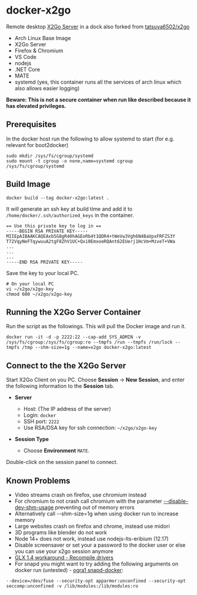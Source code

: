 # docker-x2go

Remote desktop [X2Go Server](http://wiki.x2go.org/doku.php) in a dock also forked from [tatsuya6502/x2go](https://github.com/tatsuya6502/docker-x2go)

- Arch Linux Base Image
- X2Go Server
- Firefox & Chromium
- VS Code
- nodejs
- .NET Core
- MATE
- systemd (yes, this container runs all the services of arch linux which also allows easier logging)

**Beware: This is not a secure container when run like described because it has elevated privileges.**

## Prerequisites

In the docker host run the following to allow systemd to start (for e.g. relevant for boot2docker)
```
sudo mkdir /sys/fs/cgroup/systemd
sudo mount -t cgroup -o none,name=systemd cgroup /sys/fs/cgroup/systemd
```

## Build Image
```
docker build --tag docker-x2go:latest .
```

It will generate an ssh key at build time and add it to
`/home/docker/.ssh/authorized_keys` in the container.

```
== Use this private key to log in ==
-----BEGIN RSA PRIVATE KEY-----
MIIEpAIBAAKCAQEAxb5G8gR40hAGEoRb4t1QDR4+tWeVw3Vgh6N4BaUpxFRFZS3Y
T72VqyNeFTqywuuA2tgF8ZhV1UC+Qxi0EmxoeRQAnt62EUerj1HcVm+MzveT+VWa
...
...
...
-----END RSA PRIVATE KEY-----
```

Save the key to your local PC.

```
# On your local PC
vi ~/x2go/x2go-key
chmod 600 ~/x2go/x2go-key
```

## Running the X2Go Server Container

Run the script as the followings. This will pull the Docker image and run it.

```
docker run -it -d -p 2222:22 --cap-add SYS_ADMIN -v /sys/fs/cgroup:/sys/fs/cgroup:ro --tmpfs /run --tmpfs /run/lock --tmpfs /tmp --shm-size=1g --name=x2go docker-x2go:latest
```

## Connect to the the X2Go Server

Start X2Go Client on you PC. Choose **Session** -> **New Session**,
and enter the following information to the **Session** tab.

- **Server**
  * Host: (The IP address of the server)
  * Login: `docker`
  * SSH port: `2222`
  * Use RSA/DSA key for ssh connection: `~/x2go/x2go-key`

- **Session Type**
  * Choose **Environment** `MATE`.

Double-click on the session panel to connect.

## Known Problems
* Video streams crash on firefox, use chromium instead
* For chromium to not crash call chromium with the parameter [--disable-dev-shm-usage](https://stackoverflow.com/questions/56218242/headless-chromium-on-docker-fails) preventing out of memory errors
* Alternatively call --shm-size=1g when using docker run to increase memory
* Large websites crash on firefox and chrome, instead use midori
* 3D programs like blender do not work
* Node 14+ does not work, instead use nodejs-lts-eribium (12.17)
* Disable screensaver or set your a password to the docker user or else you can use your x2go session anymore
* [GLX 1.4 workaround - Recompile drivers](https://wiki.x2go.org/doku.php/wiki:development:glx-xlib-workaround)
* For snapd you might want to try adding the following arguments on docker run (untested) - [ogra1 snapd-docker](https://github.com/ogra1/snapd-docker/blob/master/build.sh):
```
--device=/dev/fuse --security-opt apparmor:unconfined --security-opt seccomp:unconfined -v /lib/modules:/lib/modules:ro
```
